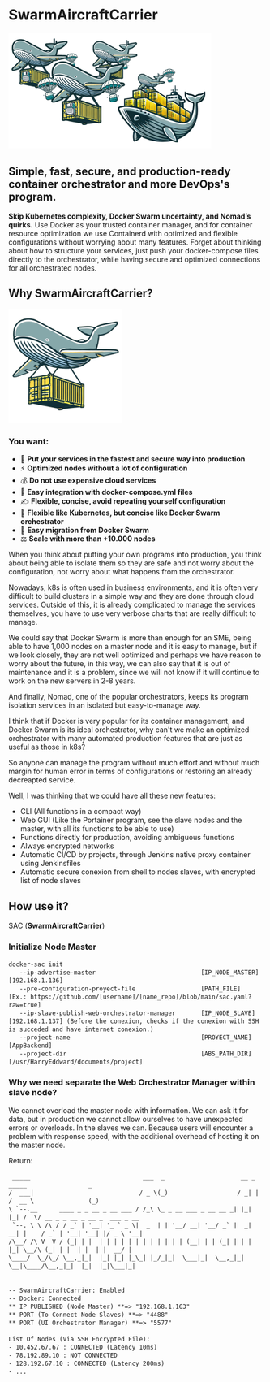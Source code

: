 # SwarmAircraftCarrier

<img src="https://github.com/HarryEddward/ContainerizedAircraftCarrier/blob/main/.github/img/banner_full.png?raw=true" alt="alt text" width="400">

## Simple, fast, secure, and production-ready container orchestrator and more DevOps's program.

**Skip Kubernetes complexity, Docker Swarm uncertainty, and Nomad’s quirks.** Use Docker as your trusted container manager, and for container resource optimization we use Containerd with optimized and flexible configurations without worrying about many features. Forget about thinking about how to structure your services, just push your docker-compose files directly to the orchestrator, while having secure and optimized connections for all orchestrated nodes.

## Why SwarmAircraftCarrier?
<img src="https://github.com/HarryEddward/ContainerizedAircraftCarrier/blob/main/.github/img/swarm_light.png?raw=true" alt="alt text" width="225">

### You want:
- 🚀 **Put your services in the fastest and secure way into production**
- ⚡ **Optimized nodes without a lot of configuration**
- 💰 **Do not use expensive cloud services**
- 🐳 **Easy integration with docker-compose.yml files**
- ✍️ **Flexible, concise, avoid repeating yourself configuration**
- 🔄 **Flexible like Kubernetes, but concise like Docker Swarm orchestrator**
- 🔁 **Easy migration from Docker Swarm**
- ⚖️ **Scale with more than +10.000 nodes**

When you think about putting your own programs into production, you think about being able to isolate them so they are safe and not worry about the configuration, not worry about what happens from the orchestrator.

Nowadays, k8s is often used in business environments, and it is often very difficult to build clusters in a simple way and they are done through cloud services. Outside of this, it is already complicated to manage the services themselves, you have to use very verbose charts that are really difficult to manage.

We could say that Docker Swarm is more than enough for an SME, being able to have 1,000 nodes on a master node and it is easy to manage, but if we look closely, they are not well optimized and perhaps we have reason to worry about the future, in this way, we can also say that it is out of maintenance and it is a problem, since we will not know if it will continue to work on the new servers in 2-8 years.

And finally, Nomad, one of the popular orchestrators, keeps its program isolation services in an isolated but easy-to-manage way.

I think that if Docker is very popular for its container management, and Docker Swarm is its ideal orchestrator, why can't we make an optimized orchestrator with many automated production features that are just as useful as those in k8s?

So anyone can manage the program without much effort and without much margin for human error in terms of configurations or restoring an already decreapted service.

Well, I was thinking that we could have all these new features:
- CLI (All functions in a compact way)
- Web GUI (Like the Portainer program, see the slave nodes and the master, with all its functions to be able to use)
- Functions directly for production, avoiding ambiguous functions
- Always encrypted networks
- Automatic CI/CD by projects, through Jenkins native proxy container using Jenkinsfiles
- Automatic secure conexion from shell to nodes slaves, with encrypted list of node slaves

## How use it?

SAC (**SwarmAircraftCarrier**)

### Initialize Node Master
```
docker-sac init
   --ip-advertise-master                             [IP_NODE_MASTER]  [192.168.1.136]
   --pre-configuration-proyect-file                  [PATH_FILE]       [Ex.: https://github.com/[username]/[name_repo]/blob/main/sac.yaml?raw=true]
   --ip-slave-publish-web-orchestrator-manager       [IP_NODE_SLAVE]   [192.168.1.137] (Before the conexion, checks if the conexion with SSH is succeded and have internet conexion.)
   --project-name                                    [PROYECT_NAME]    [AppBackend]
   --project-dir                                     [ABS_PATH_DIR]    [/usr/HarryEddward/documents/project]
```
### Why we need separate the Web Orchestrator Manager within slave node?
We cannot overload the master node with information. We can ask it for data, but in production we cannot allow ourselves to have unexpected errors or overloads. In the slaves we can. Because users will encounter a problem with response speed, with the additional overhead of hosting it on the master node.

Return:
```
 _____                               ___  _                     __ _   _____                 _            
/  ___|                             / _ \(_)                   / _| | /  __ \               (_)           
\ `--.__      ____ _ _ __ _ __ ___ / /_\ \_ _ __ ___ _ __ __ _| |_| |_| /  \/ __ _ _ __ _ __ _  ___ _ __  
 `--. \ \ /\ / / _` | '__| '_ ` _ \|  _  | | '__/ __| '__/ _` |  _| __| |    / _` | '__| '__| |/ _ \ '__| 
/\__/ /\ V  V / (_| | |  | | | | | | | | | | | | (__| | | (_| | | | |_| \__/\ (_| | |  | |  | |  __/ |    
\____/  \_/\_/ \__,_|_|  |_| |_| |_\_| |_/_|_|  \___|_|  \__,_|_|  \__|\____/\__,_|_|  |_|  |_|\___|_|    
                                                                                                          

-- SwarmAircraftCarrier: Enabled
-- Docker: Connected
** IP PUBLISHED (Node Master) **=> "192.168.1.163"
** PORT (To Connect Node Slaves) **=> "4488"
** PORT (UI Orchestrator Manager) **=> "5577"

List Of Nodes (Via SSH Encrypted File):
- 10.452.67.67 : CONNECTED (Latency 10ms)
- 78.192.89.10 : NOT CONNECTED
- 128.192.67.10 : CONNECTED (Latency 200ms)
- ...
```

###
